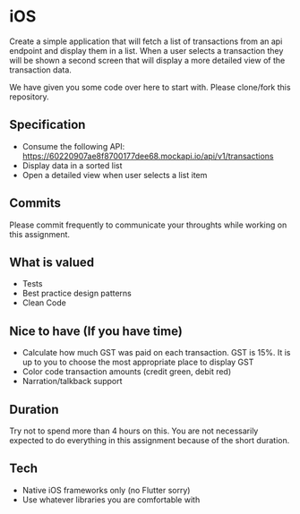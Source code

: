 # iOS
Create a simple application that will fetch a list of transactions from an api endpoint and display them in a list.  When a user selects a transaction they will be shown a second screen that will display a more detailed view of the transaction data. 

We have given you some code over here to start with. Please clone/fork this repository. 


## Specification
- Consume the following API: https://60220907ae8f8700177dee68.mockapi.io/api/v1/transactions  
- Display data in a sorted list 
- Open a detailed view when user selects a list item 

## Commits
Please commit frequently to communicate your throughts while working on this assignment.

## What is valued
- Tests 
- Best practice design patterns 
- Clean Code 

## Nice to have (If you have time)
- Calculate how much GST was paid on each transaction.  GST is 15%.  It is up to you to choose the most appropriate place to display GST 
- Color code transaction amounts (credit green, debit red)
- Narration/talkback support 

## Duration 
Try not to spend more than 4 hours on this.  You are not necessarily expected to do everything in this assignment because of the short duration. 

## Tech 
- Native iOS frameworks only (no Flutter sorry) 
- Use whatever libraries you are comfortable with
